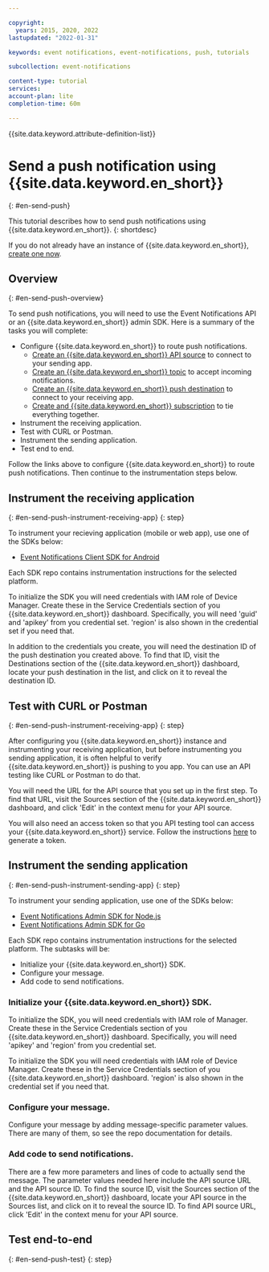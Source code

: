 ```yaml
---

copyright:
  years: 2015, 2020, 2022
lastupdated: "2022-01-31"

keywords: event notifications, event-notifications, push, tutorials

subcollection: event-notifications

content-type: tutorial
services:
account-plan: lite
completion-time: 60m

---
```


{{site.data.keyword.attribute-definition-list}}

# Send a push notification using {{site.data.keyword.en_short}}
{: #en-send-push}

This tutorial describes how to send push notifications using {{site.data.keyword.en_short}}.
{: shortdesc}

If you do not already have an instance of {{site.data.keyword.en_short}}, <a href="/docs/event-notifications?topic=event-notifications-en-create-en-instance">create one now<a>.
## Overview
{: #en-send-push-overview}

To send push notifications, you will need to use the Event Notifications API or an {{site.data.keyword.en_short}} admin SDK.  Here is a summary of the tasks you will complete:

- Configure {{site.data.keyword.en_short}} to route push notifications.
	- <a href="/docs/event-notifications?topic=event-notifications-en-create-en-source">Create an {{site.data.keyword.en_short}} API source<a> to connect to your sending app.
	- <a href="/docs/event-notifications?topic=event-notifications-en-create-en-topic">Create an {{site.data.keyword.en_short}} topic<a> to accept incoming notifications.
	- <a href="/docs/event-notifications?topic=event-notifications-en-create-en-destination-push-fcm">Create an {{site.data.keyword.en_short}} push destination<a> to connect to your receiving app.
	- <a href="/docs/event-notifications?topic=event-notifications-en-create-en-subscription">Create and {{site.data.keyword.en_short}} subscription<a> to tie everything together.
- Instrument the receiving application.
- Test with CURL or Postman.
- Instrument the sending application.
- Test end to end.

Follow the links above to configure {{site.data.keyword.en_short}} to route push notifications.  Then continue to the instrumentation steps below.

## Instrument the receiving application
{: #en-send-push-instrument-receiving-app}
{: step}

To instrument your recieving application (mobile or web app), use one of the SDKs below:

- <a href="https://github.com/IBM/event-notifications-destination-android-sdk">Event Notifications Client SDK for Android<a>

Each SDK repo contains instrumentation instructions for the selected platform.

To initialize the SDK you will need credentials with IAM role of Device Manager.  Create these in the Service Credentials section of you {{site.data.keyword.en_short}} dashboard.  Specifically, you will need 'guid' and 'apikey' from you credential set.  'region' is also shown in the credential set if you need that.

In addition to the credentials you create, you will need the destination ID of the push destination you created above. To find that ID, visit the Destinations section of the {{site.data.keyword.en_short}} dashboard, locate your push destination in the list, and click on it to reveal the destination ID.

## Test with CURL or Postman
{: #en-send-push-instrument-receiving-app}
{: step}

After configuring you {{site.data.keyword.en_short}} instance and instrumenting your receiving application, but before instrumenting you sending application, it is often helpful to verify {{site.data.keyword.en_short}} is pushing to you app. You can use an API testing like CURL or Postman to do that.   

You will need the URL for the API source that you set up in the first step.  To find that URL, visit the Sources section of the {{site.data.keyword.en_short}} dashboard, and click 'Edit' in the context menu for your API source. 

You will also need an access token so that you API testing tool can access your {{site.data.keyword.en_short}} service.  Follow the instructions <a href="/docs/hs-crypto?topic=hs-crypto-retrieve-access-token">here<a> to generate a token.

## Instrument the sending application
{: #en-send-push-instrument-sending-app}
{: step}

To instrument your sending application, use one of the SDKs below:

- <a href="https://github.com/IBM/event-notifications-node-admin-sdk">Event Notifications Admin SDK for Node.js<a>
- <a href="https://github.com/IBM/event-notifications-go-admin-sdk">Event Notifications Admin SDK for Go<a>

Each SDK repo contains instrumentation instructions for the selected platform.  The subtasks will be:

- Initialize your {{site.data.keyword.en_short}} SDK.
- Configure your message.
- Add code to send notifications.

### Initialize your {{site.data.keyword.en_short}} SDK.

To initialize the SDK, you will need credentials with IAM role of Manager.  Create these in the Service Credentials section of you {{site.data.keyword.en_short}} dashboard.  Specifically, you will need 'apikey' and 'region' from you credential set.

To initialize the SDK you will need credentials with IAM role of Device Manager.  Create these in the Service Credentials section of you {{site.data.keyword.en_short}} dashboard.  'region' is also shown in the credential set if you need that.

### Configure your message.

Configure your message by adding message-specific parameter values.  There are many of them, so see the repo documentation for details.

### Add code to send notifications.

There are a few more parameters and lines of code to actually send the message.  The parameter values needed here include the API source URL and the API source ID. To find the source ID, visit the Sources section of the {{site.data.keyword.en_short}} dashboard, locate your API source in the Sources list, and click on it to reveal the source ID.  To find API source URL, click 'Edit' in the context menu for your API source.

## Test end-to-end
{: #en-send-push-test}
{: step}
